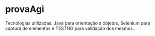 # provaAgi

Tecnologias utilizadas:
Java  para orientação a objetos,  Selenium para captura de elementos e TESTNG para validação dos mesmos.
